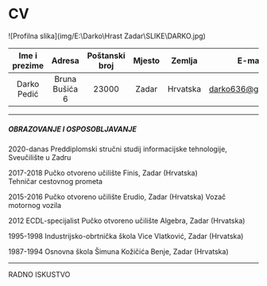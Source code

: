 # CV 


![Profilna slika](img/E:\Darko\Hrast Zadar\SLIKE\DARKO.jpg)


| Ime i prezime |     Adresa     | Poštanski broj | Mjesto |  Zemlja  |       E-mail       |
|:-------------:|:--------------:|:--------------:|:------:|:--------:|:------------------:|
|  Darko Pedić  | Bruna Bušića 6 |      23000     |  Zadar | Hrvatska | darko636@gmail.com |





---
##### OBRAZOVANJE I OSPOSOBLJAVANJE
 
 2020-danas     Preddiplomski stručni studij informacijske tehnologije, Sveučilište u Zadru
 
 2017-2018      Pučko otvoreno učilište Finis, Zadar (Hrvatska)  
                Tehničar cestovnog prometa
                
                
 2015-2016      Pučko otvoreno učilište Erudio, Zadar (Hrvatska)
                Vozač motornog vozila
                
                
 2012           ECDL-specijalist
                Pučko otvoreno učilište Algebra, Zadar (Hrvatska)               
                
                
 1995-1998      Industrijsko-obrtnička škola Vice Vlatković, Zadar (Hrvatska)
 
 
  1987-1994      Osnovna škola Šimuna Kožičića Benje, Zadar (Hrvatska)
 ___

RADNO ISKUSTVO 

 
                
                
